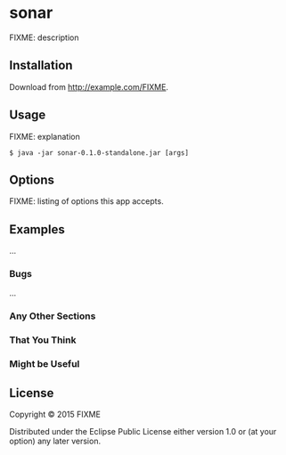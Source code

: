 # sonar

FIXME: description

## Installation

Download from http://example.com/FIXME.

## Usage

FIXME: explanation

    $ java -jar sonar-0.1.0-standalone.jar [args]

## Options

FIXME: listing of options this app accepts.

## Examples

...

### Bugs

...

### Any Other Sections
### That You Think
### Might be Useful

## License

Copyright © 2015 FIXME

Distributed under the Eclipse Public License either version 1.0 or (at
your option) any later version.
